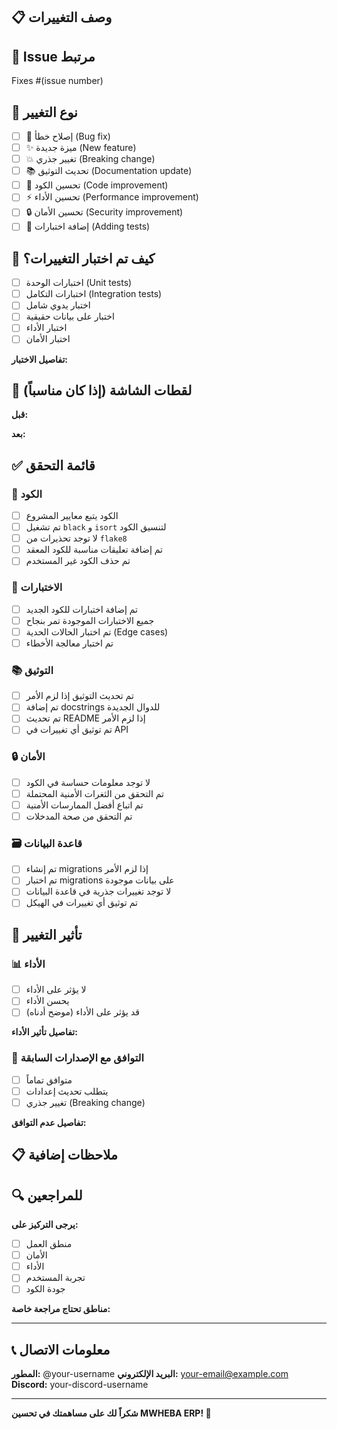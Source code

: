 ## 📋 وصف التغييرات

<!-- وصف واضح ومختصر للتغييرات التي تم إجراؤها -->

## 🔗 Issue مرتبط

<!-- اربط هذا الـ PR بـ Issue إذا كان موجوداً -->
Fixes #(issue number)

## 🎯 نوع التغيير

<!-- ضع علامة ✅ على النوع المناسب -->

- [ ] 🐛 إصلاح خطأ (Bug fix)
- [ ] ✨ ميزة جديدة (New feature)
- [ ] 💥 تغيير جذري (Breaking change)
- [ ] 📚 تحديث التوثيق (Documentation update)
- [ ] 🎨 تحسين الكود (Code improvement)
- [ ] ⚡ تحسين الأداء (Performance improvement)
- [ ] 🔒 تحسين الأمان (Security improvement)
- [ ] 🧪 إضافة اختبارات (Adding tests)

## 🧪 كيف تم اختبار التغييرات؟

<!-- وصف الاختبارات التي تم إجراؤها للتحقق من التغييرات -->

- [ ] اختبارات الوحدة (Unit tests)
- [ ] اختبارات التكامل (Integration tests)
- [ ] اختبار يدوي شامل
- [ ] اختبار على بيانات حقيقية
- [ ] اختبار الأداء
- [ ] اختبار الأمان

**تفاصيل الاختبار:**
<!-- أضف تفاصيل إضافية عن الاختبارات -->

## 📸 لقطات الشاشة (إذا كان مناسباً)

<!-- أضف لقطات شاشة للتغييرات في واجهة المستخدم -->

**قبل:**
<!-- لقطة شاشة قبل التغيير -->

**بعد:**
<!-- لقطة شاشة بعد التغيير -->

## ✅ قائمة التحقق

### 📝 الكود
- [ ] الكود يتبع معايير المشروع
- [ ] تم تشغيل `black` و `isort` لتنسيق الكود
- [ ] لا توجد تحذيرات من `flake8`
- [ ] تم إضافة تعليقات مناسبة للكود المعقد
- [ ] تم حذف الكود غير المستخدم

### 🧪 الاختبارات
- [ ] تم إضافة اختبارات للكود الجديد
- [ ] جميع الاختبارات الموجودة تمر بنجاح
- [ ] تم اختبار الحالات الحدية (Edge cases)
- [ ] تم اختبار معالجة الأخطاء

### 📚 التوثيق
- [ ] تم تحديث التوثيق إذا لزم الأمر
- [ ] تم إضافة docstrings للدوال الجديدة
- [ ] تم تحديث README إذا لزم الأمر
- [ ] تم توثيق أي تغييرات في API

### 🔒 الأمان
- [ ] لا توجد معلومات حساسة في الكود
- [ ] تم التحقق من الثغرات الأمنية المحتملة
- [ ] تم اتباع أفضل الممارسات الأمنية
- [ ] تم التحقق من صحة المدخلات

### 🗃️ قاعدة البيانات
- [ ] تم إنشاء migrations إذا لزم الأمر
- [ ] تم اختبار migrations على بيانات موجودة
- [ ] لا توجد تغييرات جذرية في قاعدة البيانات
- [ ] تم توثيق أي تغييرات في الهيكل

## 🎯 تأثير التغيير

### 📊 الأداء
- [ ] لا يؤثر على الأداء
- [ ] يحسن الأداء
- [ ] قد يؤثر على الأداء (موضح أدناه)

**تفاصيل تأثير الأداء:**
<!-- إذا كان هناك تأثير على الأداء، اشرح التفاصيل -->

### 🔄 التوافق مع الإصدارات السابقة
- [ ] متوافق تماماً
- [ ] يتطلب تحديث إعدادات
- [ ] تغيير جذري (Breaking change)

**تفاصيل عدم التوافق:**
<!-- إذا كان هناك عدم توافق، اشرح كيفية التعامل معه -->

## 📋 ملاحظات إضافية

<!-- أي معلومات إضافية مهمة للمراجعين -->

## 🔍 للمراجعين

<!-- توجيهات خاصة للمراجعين -->

**يرجى التركيز على:**
- [ ] منطق العمل
- [ ] الأمان
- [ ] الأداء
- [ ] تجربة المستخدم
- [ ] جودة الكود

**مناطق تحتاج مراجعة خاصة:**
<!-- حدد أجزاء الكود التي تحتاج مراجعة دقيقة -->

---

## 📞 معلومات الاتصال

**المطور:** @your-username
**البريد الإلكتروني:** your-email@example.com
**Discord:** your-discord-username

---

**شكراً لك على مساهمتك في تحسين MWHEBA ERP! 🙏**
